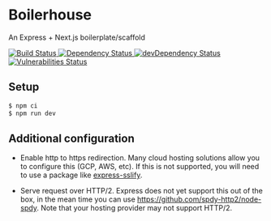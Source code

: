 # Boilerhouse
An Express + Next.js boilerplate/scaffold
<!-- Build Status -->
<a href="https://travis-ci.org/hellgren/boilerhouse">
  <img src="https://travis-ci.org/hellgren/homepage.svg" alt="Build Status" />
</a>
<!-- Dependency Status -->
<a href="https://david-dm.org/hellgren/boilerhouse">
  <img src="https://david-dm.org/hellgren/homepage.svg" alt="Dependency Status" />
</a>
<!-- devDependency Status -->
<a href="https://david-dm.org/hellgren/boilerhouse#info=devDependencies">
  <img src="https://david-dm.org/hellgren/homepage/dev-status.svg" alt="devDependency Status" />
</a>
<!-- Vulnerabilities Status -->
<a href="https://snyk.io/test/github/hellgren/boilerhouse/badge.svg">
  <img src="https://snyk.io/test/github/hellgren/boilerhouse/badge.svg" alt="Vulnerabilities Status" />
</a>

## Setup

```bash
$ npm ci
$ npm run dev
```

## Additional configuration
- Enable http to https redirection. Many cloud hosting solutions allow you to configure this (GCP, AWS, etc). If this is not supported, you will need to use a package like [express-sslify](https://www.npmjs.com/package/express-sslify).

- Serve request over HTTP/2. Express does not yet support this out of the box, in the mean time you can use https://github.com/spdy-http2/node-spdy. Note that your hosting provider may not support HTTP/2.
